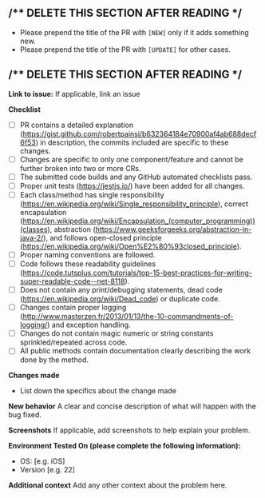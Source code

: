 ## /** DELETE THIS SECTION AFTER READING */
* Please prepend the title of the PR with `[NEW]` only if it adds something new.
* Please prepend the title of the PR with `[UPDATE]` for other cases.
## /** DELETE THIS SECTION AFTER READING */



**Link to issue:** If applicable, link an issue

**Checklist**
* [ ] PR contains a detailed explanation (https://gist.github.com/robertpainsi/b632364184e70900af4ab688decf6f53) in description, the commits included are specific to these changes.
* [ ] Changes are specific to only one component/feature and cannot be further broken into two or more CRs.
* [ ] The submitted code builds and any GitHub automated checklists pass.
* [ ] Proper unit tests (https://jestjs.io/) have been added for all changes.
* [ ] Each class/method has single responsibility (https://en.wikipedia.org/wiki/Single_responsibility_principle), correct encapsulation (https://en.wikipedia.org/wiki/Encapsulation_(computer_programming))(classes), abstraction (https://www.geeksforgeeks.org/abstraction-in-java-2/), and follows open-closed principle (https://en.wikipedia.org/wiki/Open%E2%80%93closed_principle).
* [ ] Proper naming conventions are followed.
* [ ] Code follows these readability guidelines (https://code.tutsplus.com/tutorials/top-15-best-practices-for-writing-super-readable-code--net-8118).
* [ ] Does not contain any print/debugging statements, dead code (https://en.wikipedia.org/wiki/Dead_code) or duplicate code.
* [ ] Changes contain proper logging (http://www.masterzen.fr/2013/01/13/the-10-commandments-of-logging/) and exception handling.
* [ ] Changes do not contain magic numeric or string constants sprinkled/repeated across code.
* [ ] All public methods contain documentation clearly describing the work done by the method.

**Changes made**
* List down the specifics about the change made

**New behavior**
A clear and concise description of what will happen with the bug fixed.

**Screenshots**
If applicable, add screenshots to help explain your problem.

**Environment Tested On (please complete the following information):**
 - OS: [e.g. iOS]
 - Version [e.g. 22]

**Additional context**
Add any other context about the problem here.

